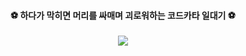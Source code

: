 
<div align=center><h4> ⚽ 하다가 막히면 머리를 싸매며 괴로워하는 코드카타 일대기 ⚽</h4></div>
<div align=center><img src="https://img.shields.io/badge/JavaScript-F7DF1E?style=flat-square&logo=javascript&logoColor=white" /></div>



